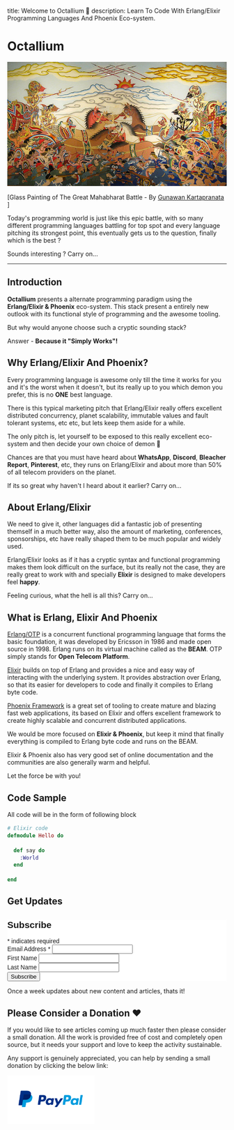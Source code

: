 title: Welcome to Octallium  🐉
description: Learn To Code With Erlang/Elixir Programming Languages And Phoenix Eco-system.

<script id="mcjs">!function(c,h,i,m,p){m=c.createElement(h),p=c.getElementsByTagName(h)[0],m.async=1,m.src=i,p.parentNode.insertBefore(m,p)}(document,"script","https://chimpstatic.com/mcjs-connected/js/users/855c4266d070e1fa933eae8f5/5c022d5a7fcf57cb6545f5fce.js");</script>

# Octallium

![Banner](./images/pages/octallium-banner.jpg)

[Glass Painting of The Great Mahabharat Battle - By [Gunawan Kartapranata](https://en.wikipedia.org/wiki/Wayang#/media/File:Wayang_Painting_of_Bharatayudha_Battle.jpg) ]

Today's programming world is just like this epic battle, with so many different programming languages battling for top spot and every language pitching its strongest point, this eventually gets us to the question, finally which is the best ?

Sounds interesting ? Carry on...

<hr>

## Introduction

**Octallium** presents a alternate programming paradigm using the **Erlang/Elixir & Phoenix** eco-system. This stack present a entirely new outlook with its functional style of programming and the awesome tooling.

But why would anyone choose such a cryptic sounding stack?

Answer - **Because it "Simply Works"!**

## Why Erlang/Elixir And Phoenix?

Every programming language is awesome only till the time it works for you and it's the worst when it doesn't, but its really up to you which demon you prefer, this is no **ONE** best language.

There is this typical marketing pitch that Erlang/Elixir really offers excellent distributed concurrency, planet scalability, immutable values and fault tolerant systems, etc etc, but lets keep them aside for a while.

The only pitch is, let yourself to be exposed to this really excellent eco-system and then decide your own choice of demon 🐲

Chances are that you must have heard about **WhatsApp**, **Discord**, **Bleacher Report**, **Pinterest**, etc, they runs on Erlang/Elixir and about more than 50% of all telecom providers on the planet.

If its so great why haven't I heard about it earlier? Carry on...

## About Erlang/Elixir

We need to give it, other languages did a fantastic job of presenting themself in a much better way, also the amount of marketing, conferences, sponsorships, etc have really shaped them to be much popular and widely used.

Erlang/Elixir looks as if it has a cryptic syntax and functional programming makes them look difficult on the surface, but its really not the case, they are really great to work with and specially **Elixir** is designed to make developers feel **happy**.

Feeling curious, what the hell is all this? Carry on...

## What is Erlang, Elixir And Phoenix

[Erlang/OTP](https://www.erlang.org/) is a concurrent functional programming language that forms the basic foundation, it was developed by Ericsson in 1986 and made open source in 1998. Erlang runs on its virtual machine called as the **BEAM**. OTP simply stands for **Open Telecom Platform**.

[Elixir](https://elixir-lang.org/) builds on top of Erlang and provides a nice and easy way of interacting with the underlying system. It provides abstraction over Erlang, so that its easier for developers to code and finally it compiles to Erlang byte code.

[Phoenix Framework](https://www.phoenixframework.org/) is a great set of tooling to create mature and blazing fast web applications, its based on Elixir and offers excellent framework to create highly scalable and concurrent distributed applications.

We would be more focused on **Elixir & Phoenix**, but keep it mind that finally everything is compiled to Erlang byte code and runs on the BEAM.

Elixir & Phoenix also has very good set of online documentation and the communities are also generally warm and helpful.

Let the force be with you!

## Code Sample

All code will be in the form of following block

```elixir
# Elixir code
defmodule Hello do

  def say do
    :World
  end
  
end
```

<!-- ## Sponsorship

Please contact for sponsoring the project.

<img src="images/your-brand.jpeg" alt="Paypal" title="Paypal" width="75"/>
<img src="images/your-brand.jpeg" alt="Paypal" title="Paypal" width="75"/>
<img src="images/your-brand.jpeg" alt="Paypal" title="Paypal" width="75"/>
<img src="images/your-brand.jpeg" alt="Paypal" title="Paypal" width="75"/> -->

## Get Updates

<!-- Begin Mailchimp Signup Form -->
<link href="//cdn-images.mailchimp.com/embedcode/classic-10_7.css" rel="stylesheet" type="text/css">
<style type="text/css">
	#mc_embed_signup{background:#fff; clear:left; font:14px Helvetica,Arial,sans-serif; }
	/* Add your own Mailchimp form style overrides in your site stylesheet or in this style block.
	   We recommend moving this block and the preceding CSS link to the HEAD of your HTML file. */
</style>
<div id="mc_embed_signup">
<form action="https://octallium.us4.list-manage.com/subscribe/post?u=855c4266d070e1fa933eae8f5&amp;id=cca7687fc6" method="post" id="mc-embedded-subscribe-form" name="mc-embedded-subscribe-form" class="validate" target="_blank" novalidate>
    <div id="mc_embed_signup_scroll">
	<h2>Subscribe</h2>
<div class="indicates-required"><span class="asterisk">*</span> indicates required</div>
<div class="mc-field-group">
	<label for="mce-EMAIL">Email Address  <span class="asterisk">*</span>
</label>
	<input type="email" value="" name="EMAIL" class="required email" id="mce-EMAIL">
</div>
<div class="mc-field-group">
	<label for="mce-FNAME">First Name </label>
	<input type="text" value="" name="FNAME" class="" id="mce-FNAME">
</div>
<div class="mc-field-group">
	<label for="mce-LNAME">Last Name </label>
	<input type="text" value="" name="LNAME" class="" id="mce-LNAME">
</div>
	<div id="mce-responses" class="clear">
		<div class="response" id="mce-error-response" style="display:none"></div>
		<div class="response" id="mce-success-response" style="display:none"></div>
	</div>    <!-- real people should not fill this in and expect good things - do not remove this or risk form bot signups-->
    <div style="position: absolute; left: -5000px;" aria-hidden="true"><input type="text" name="b_855c4266d070e1fa933eae8f5_cca7687fc6" tabindex="-1" value=""></div>
    <div class="clear"><input type="submit" value="Subscribe" name="subscribe" id="mc-embedded-subscribe" class="button"></div>
    </div>
</form>
</div>
<script type='text/javascript' src='//s3.amazonaws.com/downloads.mailchimp.com/js/mc-validate.js'></script><script type='text/javascript'>(function($) {window.fnames = new Array(); window.ftypes = new Array();fnames[0]='EMAIL';ftypes[0]='email';fnames[1]='FNAME';ftypes[1]='text';fnames[2]='LNAME';ftypes[2]='text';fnames[3]='ADDRESS';ftypes[3]='address';fnames[4]='PHONE';ftypes[4]='phone';fnames[5]='BIRTHDAY';ftypes[5]='birthday';}(jQuery));var $mcj = jQuery.noConflict(true);</script>
<!--End mc_embed_signup-->

Once a week updates about new content and articles, thats it!

## Please Consider a Donation ❤️

If you would like to see articles coming up much faster then please consider a small donation. All the work is provided free of cost and completely open source, but it needs your support and love to keep the activity sustainable.

Any support is genuinely appreciated, you can help by sending a small donation by clicking the below link:

[<img src="images/paypal-logo.png" alt="Paypal" title="Paypal" width="200"/>](https://www.paypal.me/octallium)